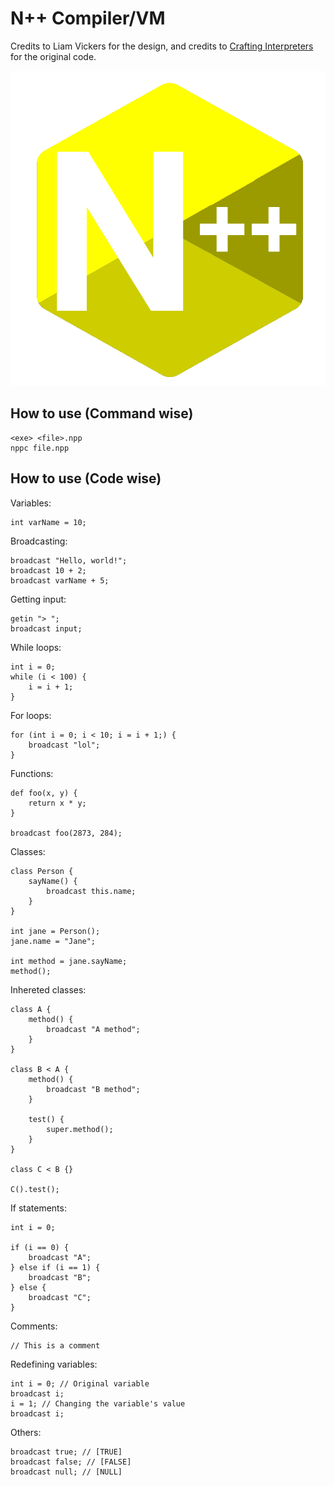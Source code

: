# N++ Compiler/VM

Credits to Liam Vickers for the design, and credits to [Crafting Interpreters](https://craftinginterpreters.com) for the original code.

![](ico/N++.png)

## How to use (Command wise)

```
<exe> <file>.npp
nppc file.npp
```

## How to use (Code wise)

Variables:

```
int varName = 10;
```

Broadcasting:

```
broadcast "Hello, world!";
broadcast 10 + 2;
broadcast varName + 5;
```

Getting input:

```
getin "> ";
broadcast input;
```

While loops:

```
int i = 0;
while (i < 100) {
    i = i + 1;
}
```

For loops:

```
for (int i = 0; i < 10; i = i + 1;) {
    broadcast "lol";
}
```

Functions:

```
def foo(x, y) {
    return x * y;
}

broadcast foo(2873, 284);
```

Classes:

```
class Person {
    sayName() {
        broadcast this.name;
    }
}

int jane = Person();
jane.name = "Jane";

int method = jane.sayName;
method();
```

Inhereted classes:

```
class A {
    method() {
        broadcast "A method";
    }
}

class B < A {
    method() {
        broadcast "B method";
    }

    test() {
        super.method();
    }
}

class C < B {}

C().test();
```

If statements:

```
int i = 0;

if (i == 0) {
    broadcast "A";
} else if (i == 1) {
    broadcast "B";
} else {
    broadcast "C";
}
```

Comments:

```
// This is a comment
```

Redefining variables:

```
int i = 0; // Original variable
broadcast i;
i = 1; // Changing the variable's value
broadcast i;
```

Others:

```
broadcast true; // [TRUE]
broadcast false; // [FALSE]
broadcast null; // [NULL]
```
